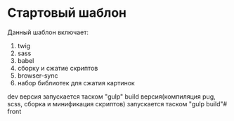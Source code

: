 # Стартовый шаблон

Данный шаблон включает:
1. twig
2. sass
3. babel
4. сборку и сжатие скриптов
5. browser-sync
6. набор библиотек для сжатия картинок

dev версия запускается таском "gulp"
build версия(компиляция pug, scss, сборка и минификация скриптов) запускается таском "gulp build"# front
